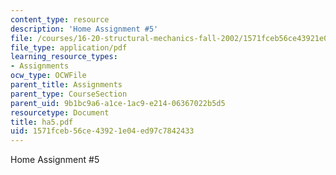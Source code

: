 ```yaml
---
content_type: resource
description: 'Home Assignment #5'
file: /courses/16-20-structural-mechanics-fall-2002/1571fceb56ce43921e04ed97c7842433_ha5.pdf
file_type: application/pdf
learning_resource_types:
- Assignments
ocw_type: OCWFile
parent_title: Assignments
parent_type: CourseSection
parent_uid: 9b1bc9a6-a1ce-1ac9-e214-06367022b5d5
resourcetype: Document
title: ha5.pdf
uid: 1571fceb-56ce-4392-1e04-ed97c7842433
---
```

Home Assignment #5

